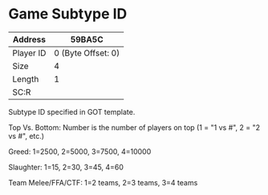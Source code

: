 
#  Game Subtype ID
Address   | 59BA5C
----------|-------------
Player ID | 0 (Byte Offset: 0)
Size 	  | 4
Length 	  | 1
SC:R      | 

Subtype ID specified in GOT template.

Top Vs. Bottom: Number is the number of players on top (1 = "1 vs #", 2 = "2 vs #", etc.)
Greed: 1=2500, 2=5000, 3=7500, 4=10000
Slaughter: 1=15, 2=30, 3=45, 4=60
Team Melee/FFA/CTF: 1=2 teams, 2=3 teams, 3=4 teams
